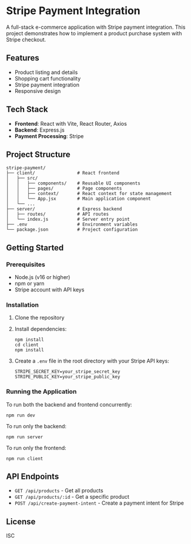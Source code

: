 # Stripe Payment Integration

A full-stack e-commerce application with Stripe payment integration. This project demonstrates how to implement a product purchase system with Stripe checkout.

## Features

- Product listing and details
- Shopping cart functionality
- Stripe payment integration
- Responsive design

## Tech Stack

- **Frontend**: React with Vite, React Router, Axios
- **Backend**: Express.js
- **Payment Processing**: Stripe

## Project Structure

```
stripe-payment/
├── client/                # React frontend
│   ├── src/
│   │   ├── components/    # Reusable UI components
│   │   ├── pages/         # Page components
│   │   ├── context/       # React context for state management
│   │   └── App.jsx        # Main application component
│   └── ...
├── server/                # Express backend
│   ├── routes/            # API routes
│   └── index.js           # Server entry point
├── .env                   # Environment variables
└── package.json           # Project configuration
```

## Getting Started

### Prerequisites

- Node.js (v16 or higher)
- npm or yarn
- Stripe account with API keys

### Installation

1. Clone the repository
2. Install dependencies:
   ```
   npm install
   cd client
   npm install
   ```

3. Create a `.env` file in the root directory with your Stripe API keys:
   ```
   STRIPE_SECRET_KEY=your_stripe_secret_key
   STRIPE_PUBLIC_KEY=your_stripe_public_key
   ```

### Running the Application

To run both the backend and frontend concurrently:

```
npm run dev
```

To run only the backend:

```
npm run server
```

To run only the frontend:

```
npm run client
```

## API Endpoints

- `GET /api/products` - Get all products
- `GET /api/products/:id` - Get a specific product
- `POST /api/create-payment-intent` - Create a payment intent for Stripe

## License

ISC

